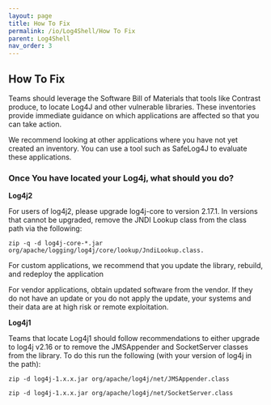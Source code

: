 ```yaml
---
layout: page
title: How To Fix
permalink: /io/Log4Shell/How To Fix
parent: Log4Shell
nav_order: 3
---
```


## How To Fix

Teams should leverage the Software Bill of Materials that tools like Contrast produce, to locate Log4J and other vulnerable libraries. 
These inventories provide immediate guidance on which applications are affected so that you can take action.

We recommend looking at other applications where you have not yet created an inventory. 
You can use a tool such as SafeLog4J to evaluate these applications.



### Once You have located your Log4j, what should you do?


**Log4j2**

For users of log4j2, please upgrade log4j-core to version 2.17.1. In versions that cannot be upgraded, remove the JNDI Lookup class from the class path via the following: 

```
zip -q -d log4j-core-*.jar org/apache/logging/log4j/core/lookup/JndiLookup.class. 
```


For custom applications, we recommend that you update the library, rebuild, and redeploy the application

For vendor applications, obtain updated software from the vendor. 
If they do not have an update or you do not apply the update, your systems and their data are at high risk or remote exploitation.



**Log4j1**

Teams that locate Log4j1 should follow recommendations to either upgrade to log4j v2.16 or to remove the JMSAppender and SocketServer classes from the library. To do this run the following (with your version of log4j in the path):

```
zip -d log4j-1.x.x.jar org/apache/log4j/net/JMSAppender.class
```


```
zip -d log4j-1.x.x.jar org/apache/log4j/net/SocketServer.class
```

